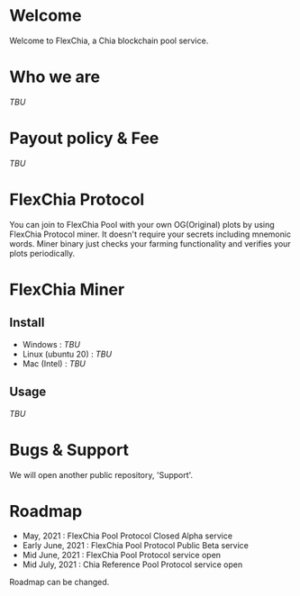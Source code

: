 # Welcome

Welcome to FlexChia, a Chia blockchain pool service.

# Who we are

_TBU_

# Payout policy & Fee

_TBU_

# FlexChia Protocol

You can join to FlexChia Pool with your own OG(Original) plots by using FlexChia Protocol miner. It doesn't require your secrets including mnemonic words. Miner binary just checks your farming functionality and verifies your plots periodically.

# FlexChia Miner
## Install
* Windows : _TBU_
* Linux (ubuntu 20) : _TBU_
* Mac (Intel) : _TBU_

## Usage

_TBU_

# Bugs & Support

We will open another public repository, 'Support'.

# Roadmap

* May, 2021 : FlexChia Pool Protocol Closed Alpha service
* Early June, 2021 : FlexChia Pool Protocol Public Beta service
* Mid June, 2021 : FlexChia Pool Protocol service open
* Mid July, 2021 : Chia Reference Pool Protocol service open

Roadmap can be changed.
